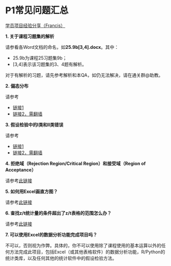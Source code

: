 # P1常见问题汇总

[学员项目经验分享（Francis）](https://francismeng.wordpress.com/2017/10/06/dand001-projec1-review/)

**1. 关于课程习题集的解析**

请参看各Word文档的命名，如**25.9b[3,4].docx**。其中：

- 25.9b为课程25习题集9b；
- [3,4]表示该习题集的3、4题有解析。

对于有解析的习题，请先参考解析和本QA，如仍无法解决，请在通关群@助教。

**2. 偏态分布**

请参考

- [链接1](https://baike.baidu.com/item/%E5%81%8F%E6%80%81%E5%88%86%E5%B8%83)
- [链接2，需翻墙](https://zh.wikipedia.org/wiki/%E5%81%8F%E5%BA%A6) 

**3. 假设检验中的Ⅰ类和Ⅱ类错误**

请参考

- [链接1](https://baike.baidu.com/item/%E5%81%87%E8%AE%BE%E6%A3%80%E9%AA%8C%E4%B8%AD%E7%9A%84%E4%B8%A4%E7%B1%BB%E9%94%99%E8%AF%AF/8198665)
- [链接2，需翻墙](https://zh.wikipedia.org/wiki/%E7%AC%AC%E4%B8%80%E5%9E%8B%E5%8F%8A%E7%AC%AC%E4%BA%8C%E5%9E%8B%E9%8C%AF%E8%AA%A4)

**4. 拒绝域（Rejection Region/Critical Region）和接受域（Region of Acceptance）**

请参考[此链接](http://www.afenxi.com/post/23528)

**5. 如何用Excel画直方图？**

请参考[此链接](http://blog.csdn.net/zhanghongju/article/details/18445591)

**6. 查找z/t统计量的条件超出了z/t表格的范围怎么办？**

请参考[此链接](https://www.graphpad.com/quickcalcs/distMenu/)

**7. 可以使用Excel的数据分析功能完成项目吗？**

不可以，否则视为作弊。具体的，你不可以使用除了课程使用的基本运算以外的任何方法完成此项目，包括Excel（或其他表格软件）的数据分析功能，R/Python的统计类库，以及任何其他的统计软件中的假设检验方法。